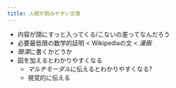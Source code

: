 ```yaml
---
title: 人間が読みやすい文章
---
```


* 内容が頭にすっと入ってくる/こないの差ってなんだろう
* 必要最低限の数学的証明 \< Wikipediaの文 \< *漫画*
* *簡潔*に書くかどうか
* 図を加えるとわかりやすくなる
  * *マルチモーダル*に伝えるとわかりやすくなる?
  * 視覚的に伝える

